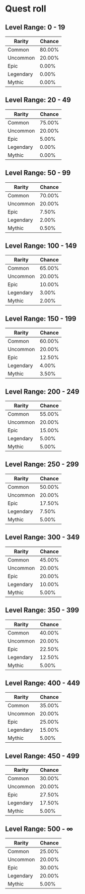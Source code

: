 # Quest roll

## Level Range: 0 - 19

| Rarity    | Chance       |
|-----------|--------------|
| Common | 80.00% |
| Uncommon | 20.00% |
| Epic | 0.00% |
| Legendary | 0.00% |
| Mythic | 0.00% |

## Level Range: 20 - 49

| Rarity    | Chance       |
|-----------|--------------|
| Common | 75.00% |
| Uncommon | 20.00% |
| Epic | 5.00% |
| Legendary | 0.00% |
| Mythic | 0.00% |

## Level Range: 50 - 99

| Rarity    | Chance       |
|-----------|--------------|
| Common | 70.00% |
| Uncommon | 20.00% |
| Epic | 7.50% |
| Legendary | 2.00% |
| Mythic | 0.50% |

## Level Range: 100 - 149

| Rarity    | Chance       |
|-----------|--------------|
| Common | 65.00% |
| Uncommon | 20.00% |
| Epic | 10.00% |
| Legendary | 3.00% |
| Mythic | 2.00% |

## Level Range: 150 - 199

| Rarity    | Chance       |
|-----------|--------------|
| Common | 60.00% |
| Uncommon | 20.00% |
| Epic | 12.50% |
| Legendary | 4.00% |
| Mythic | 3.50% |

## Level Range: 200 - 249

| Rarity    | Chance       |
|-----------|--------------|
| Common | 55.00% |
| Uncommon | 20.00% |
| Epic | 15.00% |
| Legendary | 5.00% |
| Mythic | 5.00% |

## Level Range: 250 - 299

| Rarity    | Chance       |
|-----------|--------------|
| Common | 50.00% |
| Uncommon | 20.00% |
| Epic | 17.50% |
| Legendary | 7.50% |
| Mythic | 5.00% |

## Level Range: 300 - 349

| Rarity    | Chance       |
|-----------|--------------|
| Common | 45.00% |
| Uncommon | 20.00% |
| Epic | 20.00% |
| Legendary | 10.00% |
| Mythic | 5.00% |

## Level Range: 350 - 399

| Rarity    | Chance       |
|-----------|--------------|
| Common | 40.00% |
| Uncommon | 20.00% |
| Epic | 22.50% |
| Legendary | 12.50% |
| Mythic | 5.00% |

## Level Range: 400 - 449

| Rarity    | Chance       |
|-----------|--------------|
| Common | 35.00% |
| Uncommon | 20.00% |
| Epic | 25.00% |
| Legendary | 15.00% |
| Mythic | 5.00% |

## Level Range: 450 - 499

| Rarity    | Chance       |
|-----------|--------------|
| Common | 30.00% |
| Uncommon | 20.00% |
| Epic | 27.50% |
| Legendary | 17.50% |
| Mythic | 5.00% |

## Level Range: 500 - ∞

| Rarity    | Chance       |
|-----------|--------------|
| Common | 25.00% |
| Uncommon | 20.00% |
| Epic | 30.00% |
| Legendary | 20.00% |
| Mythic | 5.00% |

